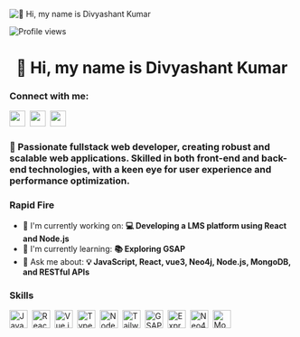 ![👋 Hi, my name is Divyashant Kumar](https://www.cloudtransformation.com.sg/wp-content/uploads/2018/08/banner-softwaredev.jpg)

![Profile views](https://komarev.com/ghpvc/?username=divyashantkumar&label=Profile%20views&color=0e75b6&style=flat)

<div id="toc">
  <ul align="center" style="list-style: none">
    <summary>
      <h1>
        👋 Hi, my name is Divyashant Kumar
      </h1>
    </summary>
  </ul>
</div>

**<h3 align="left">Connect with me:</h3>** 
<p align="left"><a href="https://github.com/sushilmagare10" target="_blank"><img src="https://img.shields.io/badge/GitHub-100000?logo=github&logoColor=white" height="28" style="margin-right: 4px"></a> <a href="https://www.linkedin.com/in/sushil-magare" target="_blank"><img src="https://img.shields.io/badge/LinkedIn-0077B5?logo=linkedin&logoColor=white" height="28" style="margin-right: 4px"></a> <a href="https://twitter.com/Sushil__SM" target="_blank"><img src="https://img.shields.io/badge/Twitter-000000?logo=X&logoColor=white" height="28" style="margin-right: 4px"></a></p>

 **<h3 align="left">🚀 Passionate fullstack web developer, creating robust and scalable web applications. Skilled in both front-end and back-end technologies, with a keen eye for user experience and performance optimization.</h3>**

**<h3 align="left">Rapid Fire</h3>**

- 💼 I'm currently working on: **💻 Developing a LMS platform using React and Node.js**
- 🌱 I'm currently learning: **📚 Exploring GSAP**
- 💬 Ask me about: **💡 JavaScript, React, vue3, Neo4j, Node.js, MongoDB, and RESTful APIs**

 **<h3 align="left">Skills</h3>**

<div style="display: flex; flex-wrap: wrap; gap: 4px; justify-content: left;">
  <img src="https://img.shields.io/badge/JavaScript-F7DF1C?logo=javascript&logoColor=white" height="32" alt="JavaScript" style="margin-right: 4px"> 
  
  <img src="https://img.shields.io/badge/React-20232A?logo=react&logoColor=61DAFB" height="32" alt="React" style="margin-right: 4px"> 
  
  <img src="https://img.shields.io/badge/vue.js-FFFFFF?logo=vue.js&logoColor=4FC08D" height="32" alt="Vue.js" style="margin-right: 4px">   

  <img src="https://img.shields.io/badge/TypeScript-3178C6?logo=typescript&logoColor=white" height="32" alt="TypeScript" style="margin-right: 4px"> 
  
  <img src="https://img.shields.io/badge/Node.js-8CC84B?logo=node.js&logoColor=white" height="32" alt="Node.js" style="margin-right: 4px"> 
  
  <img src="https://img.shields.io/badge/Tailwind_CSS-38B2AC?logo=tailwind-css&logoColor=white" height="32" alt="Tailwind CSS" style="margin-right: 4px"> 
  
  <img src="https://img.shields.io/badge/GSAP-00D084?logo=gsap&logoColor=white" height="32" alt="GSAP" style="margin-right: 4px"> 
  
  <img src="https://img.shields.io/badge/Express-000000?logo=express&logoColor=white" height="32" alt="Express" style="margin-right: 4px"> 
  
   <img src="https://img.shields.io/badge/Neo4j?logo=neo4j-4581C3&logoColor=4FC08D" height="32" alt="Neo4j" style="margin-right: 4px"> 

  <img src="https://img.shields.io/badge/MongoDB-4EA94B?logo=mongodb&logoColor=white" height="32" alt="MongoDB" style="margin-right: 4px"> 
</div>

